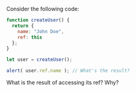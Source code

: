 Consider the following code:

```js
function createUser() {
  return {
    name: "John Doe",
    ref: this
  };
}

let user = createUser();

alert( user.ref.name ); // What's the result?
```

What is the result of accessing its ref? Why?

